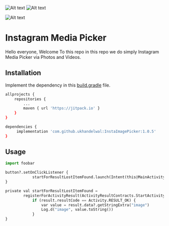 ![Alt text](/../InstaImagePicker/imagePicker/src/main/res/drawable/screen_first.png?raw=true "")
![Alt text](/../InstaImagePicker/imagePicker/src/main/res/drawable/screen_two.png.png?raw=true "")

![Alt text](/../https://github.com/ukhandelwal/InstaImagePicker/tree/main/imagePicker/src/main/res/drawable/screen_two.png.png?raw=true "")




# Instagram Media Picker

Hello everyone, Welcome To this repo in this repo we do simply Instagram Media Picker via Photos and Videos.

## Installation

Implement the dependency in this [build.gradle](https://developer.android.com/studio/build) file.

```bash
allprojects {
	repositories {
		...
		maven { url 'https://jitpack.io' }
	}
}
```

```bash
dependencies {
     implementation 'com.github.ukhandelwal:InstaImagePicker:1.0.5'
}
```

## Usage

```python
import foobar

button?.setOnClickListener {
            startForResultLostItemFound.launch(Intent(this@MainActivity, Picker::class.java))
}

private val startForResultLostItemFound =
        registerForActivityResult(ActivityResultContracts.StartActivityForResult()) { result: ActivityResult ->
            if (result.resultCode == Activity.RESULT_OK) {
                var value = result.data?.getStringExtra("image")
                Log.d("image", value.toString())
            }
}
```

